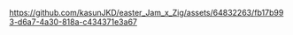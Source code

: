 

https://github.com/kasunJKD/easter_Jam_x_Zig/assets/64832263/fb17b993-d6a7-4a30-818a-c434371e3a67

